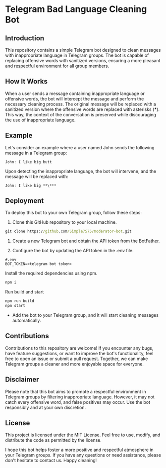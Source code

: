 # Telegram Bad Language Cleaning Bot

## Introduction

This repository contains a simple Telegram bot designed to clean messages with inappropriate language in Telegram groups. The bot is capable of replacing offensive words with sanitized versions, ensuring a more pleasant and respectful environment for all group members.

## How It Works

When a user sends a message containing inappropriate language or offensive words, the bot will intercept the message and perform the necessary cleaning process. The original message will be replaced with a sanitized version where the offensive words are replaced with asterisks (**\***). This way, the context of the conversation is preserved while discouraging the use of inappropriate language.

## Example

Let's consider an example where a user named John sends the following message in a Telegram group:

```vbnet
John: I like big butt
```

Upon detecting the inappropriate language, the bot will intervene, and the message will be replaced with:

```vbnet
John: I like big **\***
```

## Deployment

To deploy this bot to your own Telegram group, follow these steps:

1. Clone this GitHub repository to your local machine.

```cmd
git clone https://github.com/Simple7575/moderator-bot.git
```

1. Create a new Telegram bot and obtain the API token from the BotFather.

2. Configure the bot by updating the API token in the .env file.

```env
#.env
BOT_TOKEN=<telegram bot token>
```

Install the required dependencies using npm.

```cmd
npm i
```

Run build and start

```cmd
npm run build
npm start
```

-   Add the bot to your Telegram group, and it will start
    cleaning messages automatically.

## Contributions

Contributions to this repository are welcome! If you encounter any bugs, have feature suggestions, or want to improve the bot's functionality, feel free to open an issue or submit a pull request. Together, we can make Telegram groups a cleaner and more enjoyable space for everyone.

## Disclaimer

Please note that this bot aims to promote a respectful environment in Telegram groups by filtering inappropriate language. However, it may not catch every offensive word, and false positives may occur. Use the bot responsibly and at your own discretion.

## License

This project is licensed under the MIT License. Feel free to use, modify, and distribute the code as permitted by the license.

I hope this bot helps foster a more positive and respectful atmosphere in your Telegram groups. If you have any questions or need assistance, please don't hesitate to contact us. Happy cleaning!
